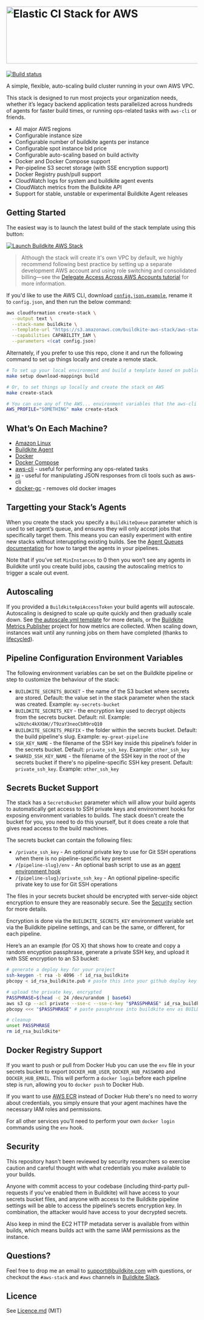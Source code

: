 <h1><img alt="Elastic CI Stack for AWS" src="https://cdn.rawgit.com/buildkite/buildkite-aws-elastic-stack/master/logo.svg" width="770" height="150"></h1>

[![Build status](https://badge.buildkite.com/d178ab942e2f606a83e79847704648437d82a9c5fdb434b7ae.svg?branch=master)](https://buildkite.com/buildkite-aws-stack/buildkite-aws-stack)

A simple, flexible, auto-scaling build cluster running in your own AWS VPC.

This stack is designed to run most projects your organization needs, whether it’s legacy backend application tests parallelized across hundreds of agents for faster build times, or running ops-related tasks with `aws-cli` or friends.

* All major AWS regions
* Configurable instance size
* Configurable number of buildkite agents per instance
* Configurable spot instance bid price
* Configurable auto-scaling based on build activity
* Docker and Docker Compose support
* Per-pipeline S3 secret storage (with SSE encryption support)
* Docker Registry push/pull support
* CloudWatch logs for system and buildkite agent events
* CloudWatch metrics from the Buildkite API
* Support for stable, unstable or experimental Buildkite Agent releases

## Getting Started

The easiest way is to launch the latest build of the stack template using this button:

[![Launch Buildkite AWS Stack](http://docs.aws.amazon.com/AWSCloudFormation/latest/UserGuide/images/cloudformation-launch-stack-button.png)](https://console.aws.amazon.com/cloudformation/home#/stacks/new?stackName=buildkite&templateURL=https://s3.amazonaws.com/buildkite-aws-stack/aws-stack.json)

> Although the stack will create it's own VPC by default, we highly recommend following best practice by setting up a separate development AWS account and using role switching and consolidated billing—see the [Delegate Access Across AWS Accounts tutorial](http://docs.aws.amazon.com/IAM/latest/UserGuide/tutorial_cross-account-with-roles.html) for more information.

If you'd like to use the AWS CLI, download [`config.json.example`](config.json.example), rename it to `config.json`, and then run the below command:

```bash
aws cloudformation create-stack \
  --output text \
  --stack-name buildkite \
  --template-url "https://s3.amazonaws.com/buildkite-aws-stack/aws-stack.json" \
  --capabilities CAPABILITY_IAM \
  --parameters <(cat config.json)
```

Alternately, if you prefer to use this repo, clone it and run the following command to set up things locally and create a remote stack.

```bash
# To set up your local environment and build a template based on public AMIs
make setup download-mappings build

# Or, to set things up locally and create the stack on AWS
make create-stack

# You can use any of the AWS... environment variables that the aws-cli supports.
AWS_PROFILE="SOMETHING" make create-stack
```

## What’s On Each Machine?

* [Amazon Linux](https://aws.amazon.com/amazon-linux-ami/)
* [Buildkite Agent](https://buildkite.com/docs/agent)
* [Docker](https://www.docker.com)
* [Docker Compose](https://docs.docker.com/compose/)
* [aws-cli](https://aws.amazon.com/cli/) - useful for performing any ops-related tasks
* [jq](https://stedolan.github.io/jq/) - useful for manipulating JSON responses from cli tools such as aws-cli
* [docker-gc](https://github.com/spotify/docker-gc) - removes old docker images

## Targetting your Stack’s Agents

When you create the stack you specify a `BuildkiteQueue` parameter which is used to set agent’s queue, and ensures they will only accept jobs that specifically target them. This means you can easily experiment with entire new stacks without interuppting existing builds. See the [Agent Queues documentation](https://buildkite.com/docs/agent/queues) for how to target the agents in your pipelines.

Note that if you’ve set `MinInstances` to 0 then you won’t see any agents in Buildkite until you create build jobs, causing the autoscaling metrics to trigger a scale out event.

## Autoscaling

If you provided a `BuildkiteApiAccessToken` your build agents will autoscale. Autoscaling is designed to scale up quite quickly and then gradually scale down. See [the autoscale.yml template](templates/autoscale.yml) for more details, or the [Buildkite Metrics Publisher](https://github.com/buildkite/buildkite-cloudwatch-metrics-publisher) project for how metrics are collected. When scaling down, instances wait until any running jobs on them have completed (thanks to [lifecycled](https://github.com/lox/lifecycled)).

## Pipeline Configuration Environment Variables

The following environment variables can be set on the Buildkite pipeline or step to customize the behaviour of the stack:

* `BUILDKITE_SECRETS_BUCKET` - the name of the S3 bucket where secrets are stored. Default: the value set in the stack parameter when the stack was created. Example: `my-secrets-bucket`
* `BUILDKITE_SECRETS_KEY` - the encryption key used to decrypt objects from the secrets bucket. Default: nil. Example: `w2Uzhc4kXXbW//T9zaY3neoCbR9roQ10`
* `BUILDKITE_SECRETS_PREFIX` - the folder within the secrets bucket. Default: the build pipeline's slug. Example: `my-great-pipeline`
* `SSH_KEY_NAME` - the filename of the SSH key inside this pipeline’s folder in the secrets bucket. Default: `private_ssh_key`. Example: `other_ssh_key`
* `SHARED_SSH_KEY_NAME` - the filename of the SSH key in the root of the secrets bucket if there's no pipeline-specific SSH key present. Default: `private_ssh_key`. Example: `other_ssh_key`

## Secrets Bucket Support

The stack has a `SecretsBucket` parameter which will allow your build agents to automatically get access to SSH private keys and environment hooks for exposing environment variables to builds. The stack doesn't create the bucket for you, you need to do this yourself, but it does create a role that gives read access to the build machines. 

The secrets bucket can contain the following files:

* `/private_ssh_key` - An optional private key to use for Git SSH operations when there is no pipeline-specific key present
* `/{pipeline-slug}/env` - An optional bash script to use as an [agent environment hook](https://buildkite.com/docs/agent/hooks)
* `/{pipeline-slug}/private_ssh_key` - An optional pipeline-specific private key to use for Git SSH operations

The files in your secrets bucket should be encrypted with server-side object encryption to ensure they are reasonably secure. See the [Security](#security) section for more details.

Encryption is done via the `BUILDKITE_SECRETS_KEY` environment variable set via the Buildkite pipeline settings, and can be the same, or different, for each pipeline.

Here’s an an example (for OS X) that shows how to create and copy a random encyption passphrase, generate a private SSH key, and upload it with SSE encryption to an S3 bucket:

```bash
# generate a deploy key for your project
ssh-keygen -t rsa -b 4096 -f id_rsa_buildkite
pbcopy < id_rsa_buildkite.pub # paste this into your github deploy key

# upload the private key, encrypted
PASSPHRASE=$(head -c 24 /dev/urandom | base64)
aws s3 cp --acl private --sse-c --sse-c-key "$PASSPHRASE" id_rsa_buildkite "s3://{SecretsBucket}/private_ssh_key"
pbcopy <<< "$PASSPHRASE" # paste passphrase into buildkite env as BUILDKITE_SECRETS_KEY

# cleanup
unset PASSPHRASE
rm id_rsa_buildkite*
```

## Docker Registry Support

If you want to push or pull from Docker Hub you can use the `env` file in your secrets bucket to export `DOCKER_HUB_USER`, `DOCKER_HUB_PASSWORD` and `DOCKER_HUB_EMAIL`. This will perform a `docker login` before each pipeline step is run, allowing you to `docker push` to Docker Hub.

If you want to use [AWS ECR](https://aws.amazon.com/ecr/) instead of Docker Hub there's no need to worry about credentials, you simply ensure that your agent machines have the necessary IAM roles and permissions.

For all other services you’ll need to perform your own `docker login` commands using the `env` hook.

## Security

This repository hasn't been reviewed by security researchers so exercise caution and careful thought with what credentials you make available to your builds.

Anyone with commit access to your codebase (including third-party pull-requests if you've enabled them in Buildkite) will have access to your secrets bucket files, and anyone with access to the Buildkite pipeline settings will be able to access the pipeline’s secrets encryption key. In combination, the attacker would have access to your decrypted secrets.

Also keep in mind the EC2 HTTP metadata server is available from within builds, which means builds act with the same IAM permissions as the instance.

## Questions?

Feel free to drop me an email to support@buildkite.com with questions, or checkout the `#aws-stack` and `#aws` channels in [Buildkite Slack](https://chat.buildkite.com/).

## Licence

See [Licence.md](Licence.md) (MIT)